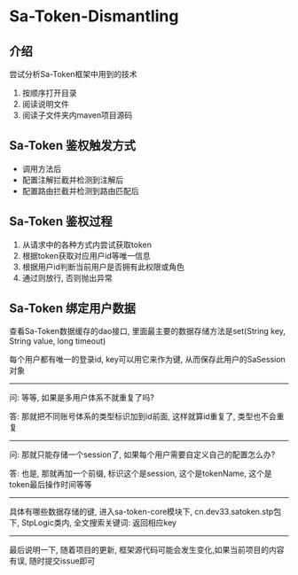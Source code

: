 # Sa-Token-Dismantling

## 介绍
尝试分析Sa-Token框架中用到的技术
1. 按顺序打开目录
2. 阅读说明文件
3. 阅读子文件夹内maven项目源码

## Sa-Token 鉴权触发方式
- 调用方法后
- 配置注解拦截并检测到注解后
- 配置路由拦截并检测到路由匹配后

## Sa-Token 鉴权过程
1. 从请求中的各种方式内尝试获取token
2. 根据token获取对应用户id等唯一信息
3. 根据用户id判断当前用户是否拥有此权限或角色
4. 通过则放行, 否则抛出异常

## Sa-Token 绑定用户数据
查看Sa-Token数据缓存的dao接口, 里面最主要的数据存储方法是set(String key, String value, long timeout)

每个用户都有唯一的登录id, key可以用它来作为键, 从而保存此用户的SaSession对象

---

问: 等等, 如果是多用户体系不就重复了吗?

答: 那就把不同账号体系的类型标识加到id前面, 这样就算id重复了, 类型也不会重复

---

问: 那就只能存储一个session了, 如果每个用户需要自定义自己的配置怎么办?

答: 也是, 那就再加一个前缀, 标识这个是session, 这个是tokenName, 这个是token最后操作时间等等

---

具体有哪些数据存储的键, 进入sa-token-core模块下, cn.dev33.satoken.stp包下, StpLogic类内, 全文搜索关键词: 返回相应key

---
最后说明一下, 随着项目的更新, 框架源代码可能会发生变化,如果当前项目的内容有误, 随时提交issue即可